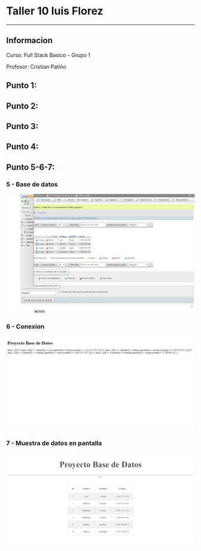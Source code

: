 <h1>Taller 10 luis Florez</h1>
<hr>

<h2>Informacion</h2>
<p>Curso: Full Stack Basico - Grupo 1<p>
<p>Profesor: Cristian Patiño</p>

<h2>Punto 1: </h2>


<h2>Punto 2: </h2>


<h2>Punto 3: </h2>


<h2>Punto 4: </h2>


<h2>Punto 5-6-7:</h2>
<h3> 5 - Base de datos</h3>
<img src="./public/images/mysql.png" alt="mysql">
<h3> 6 - Conexion </h3>
<img src="./public/images/connection.png" alt="connection">
<h3> 7 - Muestra de datos en pantalla </h3>
<img src="./public/images/bd.png" alt="bd">
